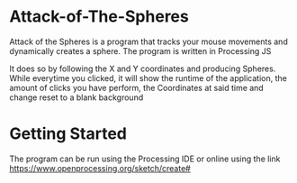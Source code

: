 # Attack-of-The-Spheres

Attack of the Spheres is a program that tracks your mouse movements and dynamically creates a sphere. The program is written in Processing JS

It does so by following the X and Y coordinates and producing Spheres. While everytime you clicked, it will show the runtime of the application, the amount of clicks you have perform, the Coordinates at said time and change reset to a blank background

# Getting Started

The program can be run using the Processing IDE or online using the link https://www.openprocessing.org/sketch/create#

